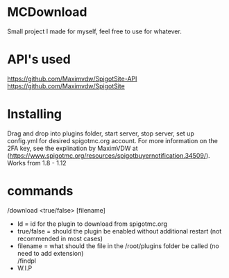 # MCDownload
Small project I made for myself, feel free to use for whatever.
# API's used
https://github.com/Maximvdw/SpigotSite-API  
https://github.com/Maximvdw/SpigotSite   

# Installing
Drag and drop into plugins folder, start server, stop server, set up config.yml for desired spigotmc.org account. For more information on the 2FA key, see the explination by MaximVDW at (https://www.spigotmc.org/resources/spigotbuyernotification.34509/).
Works from 1.8 - 1.12

# commands
/download <id> <true/false> [filename]  
  - Id = id for the plugin to download from spigotmc.org  
  - true/false = should the plugin be enabled without additional restart (not recommended in most cases)  
  - filename = what should the file in the /root/plugins folder be called (no need to add extension)   
/findpl <name>  
  - W.I.P  
